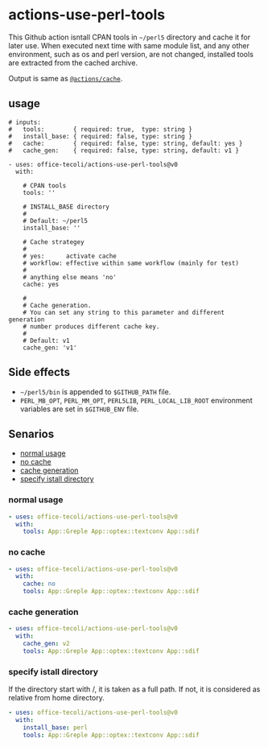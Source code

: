# actions-use-perl-tools

This Github action isntall CPAN tools in `~/perl5` directory and cache
it for later use.  When executed next time with same module list, and
any other environment, such as os and perl version, are not changed,
installed tools are extracted from the cached archive.

Output is same as [`@actions/cache`](https://github.com/actions/cache).

## usage

```
# inputs:
#   tools:        { required: true,  type: string }
#   install_base: { required: false, type: string }
#   cache:        { required: false, type: string, default: yes }
#   cache_gen:    { required: false, type: string, default: v1 }

- uses: office-tecoli/actions-use-perl-tools@v0
  with:

    # CPAN tools
    tools: ''

    # INSTALL_BASE directory
    #
    # Default: ~/perl5
    install_base: ''

    # Cache strategey
    #
    # yes:      activate cache
    # workflow: effective within same workflow (mainly for test)
    #
    # anything else means 'no'
    cache: yes

    #
    # Cache generation.
    # You can set any string to this parameter and different generation
    # number produces different cache key.
    #
    # Default: v1
    cache_gen: 'v1'

```

## Side effects

- `~/perl5/bin` is appended to `$GITHUB_PATH` file.
- `PERL_MB_OPT`, `PERL_MM_OPT`, `PERL5LIB`, `PERL_LOCAL_LIB_ROOT`
  environment variables are set in `$GITHUB_ENV` file.

## Senarios

- [normal usage](#normal-usage)
- [no cache](#no-cache)
- [cache generation](#cache-generation)
- [specify istall directory](#specify-istall-directory)

### normal usage

```yml
- uses: office-tecoli/actions-use-perl-tools@v0
  with:
    tools: App::Greple App::optex::textconv App::sdif
```

### no cache

```yml
- uses: office-tecoli/actions-use-perl-tools@v0
  with:
    cache: no
    tools: App::Greple App::optex::textconv App::sdif
```

### cache generation

```yml
- uses: office-tecoli/actions-use-perl-tools@v0
  with:
    cache_gen: v2
    tools: App::Greple App::optex::textconv App::sdif
```

### specify istall directory

If the directory start with /, it is taken as a full path.  If not, it
is considered as relative from home directory.

```yml
- uses: office-tecoli/actions-use-perl-tools@v0
  with:
    install_base: perl
    tools: App::Greple App::optex::textconv App::sdif
```
